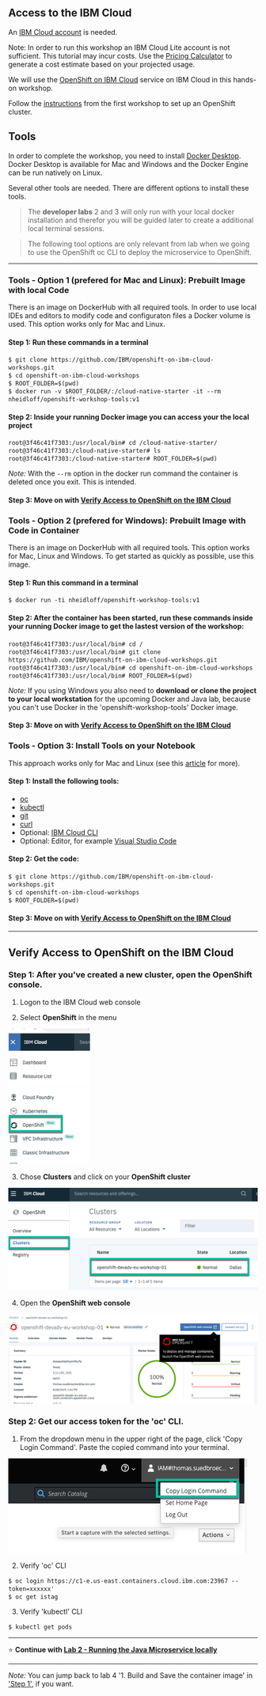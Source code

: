 ## Access to the IBM Cloud

An [IBM Cloud account](https://cloud.ibm.com/registration) is needed. 

Note: In order to run this workshop an IBM Cloud Lite account is not sufficient. This tutorial may incur costs. Use the [Pricing Calculator](https://cloud.ibm.com/estimator/review) to generate a cost estimate based on your projected usage.

We will use the [OpenShift on IBM Cloud](https://cloud.ibm.com/kubernetes/catalog/openshiftcluster) service on IBM Cloud in this hands-on workshop.


Follow the [instructions](../../1-understanding-openshift#part-2-create-cluster-on-the-ibm-cloud) from the first workshop to set up an OpenShift cluster.

## Tools

In order to complete the workshop, you need to install [Docker Desktop](https://docs.docker.com/install/). Docker Desktop is available for Mac and Windows and the Docker Engine can be run natively on Linux.

Several other tools are needed. There are different options to install these tools.

>The **developer labs** 2 and 3 will only run with your local docker installation and therefor you will be guided later to create a additional local terminal sessions. 

> The following tool options are only relevant from lab when we going to use the OpenShift oc CLI to deploy the microservice to OpenShift.

---

### Tools - Option 1 (prefered for Mac and Linux): Prebuilt Image with local Code

There is an image on DockerHub with all required tools. In order to use local IDEs and editors to modify code and configuraton files a Docker volume is used. This option  works only for Mac and Linux.

#### Step 1: Run these commands in a terminal

```
$ git clone https://github.com/IBM/openshift-on-ibm-cloud-workshops.git
$ cd openshift-on-ibm-cloud-workshops
$ ROOT_FOLDER=$(pwd)
$ docker run -v $ROOT_FOLDER/:/cloud-native-starter -it --rm nheidloff/openshift-workshop-tools:v1
```

#### Step 2: Inside your running Docker image you can access your the local project 

```
root@3f46c41f7303:/usr/local/bin# cd /cloud-native-starter/
root@3f46c41f7303:/cloud-native-starter# ls
root@3f46c41f7303:/cloud-native-starter# ROOT_FOLDER=$(pwd)
```

_Note:_ With the `--rm` option in the docker run command the container is deleted once you exit. This is intended.

#### Step 3: Move on with [Verify Access to OpenShift on the IBM Cloud](./1-prereqs.md#verify-access-to-openshift-on-the-ibm-cloud)


### Tools - Option 2 (prefered for Windows): Prebuilt Image with Code in Container

There is an image on DockerHub with all required tools. This option works for Mac, Linux and Windows. To get started as quickly as possible, use this image.

#### Step 1: Run this command in a terminal

```
$ docker run -ti nheidloff/openshift-workshop-tools:v1
```

#### Step 2: After the container has been started, run these commands inside your running Docker image to get the lastest version of the workshop:

```
root@3f46c41f7303:/usr/local/bin# cd /
root@3f46c41f7303:/usr/local/bin# git clone https://github.com/IBM/openshift-on-ibm-cloud-workshops.git
root@3f46c41f7303:/usr/local/bin# cd openshift-on-ibm-cloud-workshops
root@3f46c41f7303:/usr/local/bin# ROOT_FOLDER=$(pwd)
```

_Note:_ If you using Windows you also need to **download or clone the project to your local workstation** for the upcoming Docker and Java lab, because you can't use Docker in the 'openshift-workshop-tools' Docker image.

#### Step 3: Move on with [Verify Access to OpenShift on the IBM Cloud](./1-prereqs.md#verify-access-to-openshift-on-the-ibm-cloud)


### Tools - Option 3: Install Tools on your Notebook

This approach works only for Mac and Linux (see this [article](https://suedbroecker.net/2019/08/27/definition-of-a-dockerfile-to-use-bash-scripts-on-a-windows-10-machine-for-our-cloud-native-starter-workshop/) for more).

#### Step 1: Install the following tools:

- [oc](https://cloud.ibm.com/docs/containers?topic=containers-cs_cli_install#cli_oc)
- [kubectl](https://kubernetes.io/docs/tasks/tools/install-kubectl/)
- [git](https://git-scm.com/book/en/v2/Getting-Started-Installing-Git) 
- [curl](https://curl.haxx.se/download.html)
- Optional: [IBM Cloud CLI](https://cloud.ibm.com/docs/home/tools)
- Optional: Editor, for example [Visual Studio Code](https://code.visualstudio.com/) 

#### Step 2: Get the code:

```
$ git clone https://github.com/IBM/openshift-on-ibm-cloud-workshops.git
$ cd openshift-on-ibm-cloud-workshops
$ ROOT_FOLDER=$(pwd)
```

#### Step 3: Move on with [Verify Access to OpenShift on the IBM Cloud](./1-prereqs.md#verify-access-to-openshift-on-the-ibm-cloud)

---

## Verify Access to OpenShift on the IBM Cloud

### Step 1: After you've created a new cluster, open the OpenShift console. 

1. Logon to the IBM Cloud web console

2. Select **OpenShift** in the menu

![Select Open Shift in the menu](images/os-registry-01.png)

3. Chose **Clusters** and click on your **OpenShift cluster**

![Chose Clusters and click on your OpenShift cluster](images/os-registry-02.png)

4. Open the **OpenShift web console**

![Open the OpenShift web console](images/os-registry-03.png)

### Step 2: Get our access token for the 'oc' CLI. 


1. From the dropdown menu in the upper right of the page, click 'Copy Login Command'. Paste the copied command into your terminal.

![Key](images/os-key-01.png)

2. Verify 'oc' CLI

```
$ oc login https://c1-e.us-east.containers.cloud.ibm.com:23967 --token=xxxxxx'
$ oc get istag
```

3. Verify 'kubectl' CLI

```
$ kubectl get pods
```
---

:star: __Continue with [Lab 2 - Running the Java Microservice locally](./2-docker.md#lab-2---running-the-java-microservice-locally)__ 

---

_Note:_ You can jump back to lab 4 '1. Build and Save the container image' in ['Step 1'](./4-openshift.md#step-1-create-an-open-shift-project), if you want.

